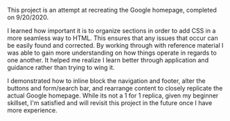 This project is an attempt at recreating the Google homepage, completed on 9/20/2020. 

I learned how important it is to organize sections in order to add CSS in a more seamless way to HTML. This ensures that any issues that occur can be easily found and corrected. By working through with reference material I was able to gain more understanding on how things operate in regards to one another. It helped me realize I learn better through application and guidance rather than trying to wing it. 

I demonstrated how to inline block the navigation and footer, alter the buttons and form/search bar, and rearrange content to closely replicate the actual Google homepage. While its not a 1 for 1 replica, given my beginner skillset, I'm satisfied and will revisit this project in the future once I have more experience. 
